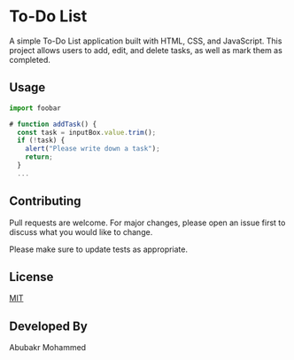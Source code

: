 # To-Do List

A simple To-Do List application built with HTML, CSS, and JavaScript. This project allows users to add, edit, and delete tasks, as well as mark them as completed. 


## Usage

```javascript
import foobar

# function addTask() {
  const task = inputBox.value.trim();
  if (!task) {
    alert("Please write down a task");
    return;
  }
  ...

```

## Contributing

Pull requests are welcome. For major changes, please open an issue first
to discuss what you would like to change.

Please make sure to update tests as appropriate.

## License

[MIT](https://choosealicense.com/licenses/mit/)

## Developed By

Abubakr Mohammed
